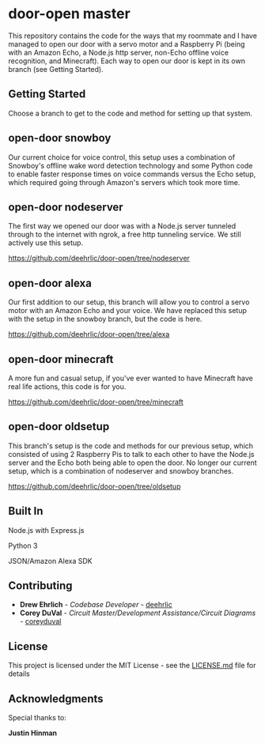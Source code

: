 # door-open master

This repository contains the code for the ways that my roommate and I have managed to open our door with a servo motor and a Raspberry Pi (being with an Amazon Echo, a Node.js http server, non-Echo offline voice recognition, and Minecraft). Each way to open our door is kept in its own branch (see Getting Started).

## Getting Started

Choose a branch to get to the code and method for setting up that system.

## open-door snowboy

Our current choice for voice control, this setup uses a combination of Snowboy's offline wake word detection technology and some Python code to enable faster response times on voice commands versus the Echo setup, which required going through Amazon's servers which took more time. 

## open-door nodeserver

The first way we opened our door was with a Node.js server tunneled through to the internet with ngrok, a free http tunneling service. We still actively use this setup.

https://github.com/deehrlic/door-open/tree/nodeserver

## open-door alexa

Our first addition to our setup, this branch will allow you to control a servo motor with an Amazon Echo and your voice. We have replaced this setup with the setup in the snowboy branch, but the code is here.

https://github.com/deehrlic/door-open/tree/alexa

## open-door minecraft

A more fun and casual setup, if you've ever wanted to have Minecraft have real life actions, this code is for you.

https://github.com/deehrlic/door-open/tree/minecraft

## open-door oldsetup 

This branch's setup is the code and methods for our previous setup, which consisted of using 2 Raspberry Pis to talk to each other to have the Node.js server and the Echo both being able to open the door. No longer our current setup, which is a combination of nodeserver and snowboy branches.

https://github.com/deehrlic/door-open/tree/oldsetup

## Built In

Node.js with Express.js

Python 3

JSON/Amazon Alexa SDK

## Contributing

* **Drew Ehrlich** - *Codebase Developer* - [deehrlic](https://github.com/deehrlic)
* **Corey DuVal** - *Circuit Master/Development Assistance/Circuit Diagrams* - [coreyduval](https://github.com/coreyduval)

## License

This project is licensed under the MIT License - see the [LICENSE.md](LICENSE.md) file for details

## Acknowledgments

Special thanks to:

**Justin Hinman**
